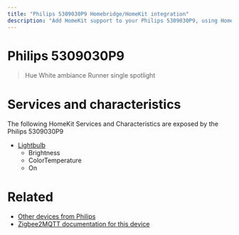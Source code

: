 ```yaml
---
title: "Philips 5309030P9 Homebridge/HomeKit integration"
description: "Add HomeKit support to your Philips 5309030P9, using Homebridge, Zigbee2MQTT and homebridge-z2m."
---
```

<!---
This file has been GENERATED using src/docgen/docgen.ts
DO NOT EDIT THIS FILE MANUALLY!
-->
# Philips 5309030P9
> Hue White ambiance Runner single spotlight


# Services and characteristics
The following HomeKit Services and Characteristics are exposed by
the Philips 5309030P9

* [Lightbulb](../../light.md)
  * Brightness
  * ColorTemperature
  * On


# Related
* [Other devices from Philips](../index.md#philips)
* [Zigbee2MQTT documentation for this device](https://www.zigbee2mqtt.io/devices/5309030P9.html)